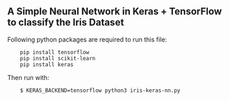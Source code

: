 ## A Simple Neural Network in Keras + TensorFlow to classify the Iris Dataset

Following python packages are required to run this file:

```
    pip install tensorflow
    pip install scikit-learn
    pip install keras
```

Then run with: 
```
    $ KERAS_BACKEND=tensorflow python3 iris-keras-nn.py
```